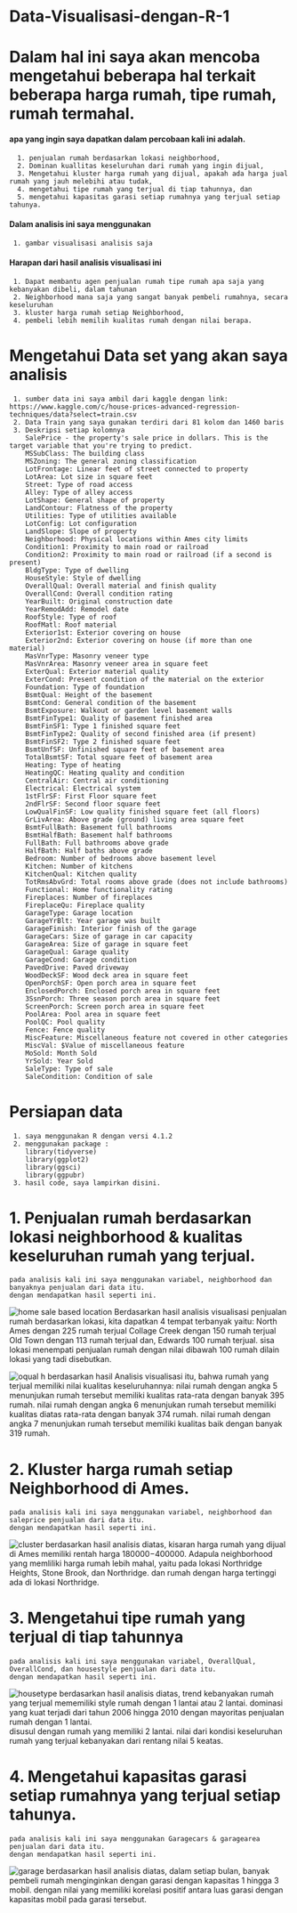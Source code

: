 # Data-Visualisasi-dengan-R-1

# Dalam hal ini saya akan mencoba mengetahui beberapa hal terkait beberapa harga rumah, tipe rumah, rumah termahal.

#### apa yang ingin saya dapatkan dalam percobaan kali ini adalah.
      1. penjualan rumah berdasarkan lokasi neighborhood,
      2. Dominan kuallitas keseluruhan dari rumah yang ingin dijual,
      3. Mengetahui kluster harga rumah yang dijual, apakah ada harga jual rumah yang jauh melebihi atau tudak,
      4. mengetahui tipe rumah yang terjual di tiap tahunnya, dan
      5. mengetahui kapasitas garasi setiap rumahnya yang terjual setiap tahunya. 
      
#### Dalam analisis ini saya menggunakan
     1. gambar visualisasi analisis saja
     
#### Harapan dari hasil analisis visualisasi ini 
     1. Dapat membantu agen penjualan rumah tipe rumah apa saja yang kebanyakan dibeli, dalam tahunan
     2. Neighborhood mana saja yang sangat banyak pembeli rumahnya, secara keseluruhan
     3. kluster harga rumah setiap Neighborhood,
     4. pembeli lebih memilih kualitas rumah dengan nilai berapa.
     
# Mengetahui Data set yang akan saya analisis
#### 
     1. sumber data ini saya ambil dari kaggle dengan link: https://www.kaggle.com/c/house-prices-advanced-regression-techniques/data?select=train.csv
     2. Data Train yang saya gunakan terdiri dari 81 kolom dan 1460 baris
     3. Deskripsi setiap kolomnya
        SalePrice - the property's sale price in dollars. This is the target variable that you're trying to predict.
        MSSubClass: The building class
        MSZoning: The general zoning classification
        LotFrontage: Linear feet of street connected to property
        LotArea: Lot size in square feet
        Street: Type of road access
        Alley: Type of alley access
        LotShape: General shape of property
        LandContour: Flatness of the property
        Utilities: Type of utilities available
        LotConfig: Lot configuration
        LandSlope: Slope of property
        Neighborhood: Physical locations within Ames city limits
        Condition1: Proximity to main road or railroad
        Condition2: Proximity to main road or railroad (if a second is present)
        BldgType: Type of dwelling
        HouseStyle: Style of dwelling
        OverallQual: Overall material and finish quality
        OverallCond: Overall condition rating
        YearBuilt: Original construction date
        YearRemodAdd: Remodel date
        RoofStyle: Type of roof
        RoofMatl: Roof material
        Exterior1st: Exterior covering on house
        Exterior2nd: Exterior covering on house (if more than one material)
        MasVnrType: Masonry veneer type
        MasVnrArea: Masonry veneer area in square feet
        ExterQual: Exterior material quality
        ExterCond: Present condition of the material on the exterior
        Foundation: Type of foundation
        BsmtQual: Height of the basement
        BsmtCond: General condition of the basement
        BsmtExposure: Walkout or garden level basement walls
        BsmtFinType1: Quality of basement finished area
        BsmtFinSF1: Type 1 finished square feet
        BsmtFinType2: Quality of second finished area (if present)
        BsmtFinSF2: Type 2 finished square feet
        BsmtUnfSF: Unfinished square feet of basement area
        TotalBsmtSF: Total square feet of basement area
        Heating: Type of heating
        HeatingQC: Heating quality and condition
        CentralAir: Central air conditioning
        Electrical: Electrical system
        1stFlrSF: First Floor square feet
        2ndFlrSF: Second floor square feet
        LowQualFinSF: Low quality finished square feet (all floors)
        GrLivArea: Above grade (ground) living area square feet
        BsmtFullBath: Basement full bathrooms
        BsmtHalfBath: Basement half bathrooms
        FullBath: Full bathrooms above grade
        HalfBath: Half baths above grade
        Bedroom: Number of bedrooms above basement level
        Kitchen: Number of kitchens
        KitchenQual: Kitchen quality
        TotRmsAbvGrd: Total rooms above grade (does not include bathrooms)
        Functional: Home functionality rating
        Fireplaces: Number of fireplaces
        FireplaceQu: Fireplace quality
        GarageType: Garage location
        GarageYrBlt: Year garage was built
        GarageFinish: Interior finish of the garage
        GarageCars: Size of garage in car capacity
        GarageArea: Size of garage in square feet
        GarageQual: Garage quality
        GarageCond: Garage condition
        PavedDrive: Paved driveway
        WoodDeckSF: Wood deck area in square feet
        OpenPorchSF: Open porch area in square feet
        EnclosedPorch: Enclosed porch area in square feet
        3SsnPorch: Three season porch area in square feet
        ScreenPorch: Screen porch area in square feet
        PoolArea: Pool area in square feet
        PoolQC: Pool quality
        Fence: Fence quality
        MiscFeature: Miscellaneous feature not covered in other categories
        MiscVal: $Value of miscellaneous feature
        MoSold: Month Sold
        YrSold: Year Sold
        SaleType: Type of sale
        SaleCondition: Condition of sale
        

# Persiapan data
####
     1. saya menggunakan R dengan versi 4.1.2
     2. menggunakan package : 
        library(tidyverse)
        library(ggplot2)
        library(ggsci)
        library(ggpubr)
     3. hasil code, saya lampirkan disini. 
     
#  1. Penjualan rumah berdasarkan lokasi neighborhood & kualitas keseluruhan rumah yang terjual. 
#### 
    pada analisis kali ini saya menggunakan variabel, neighborhood dan banyaknya penjualan dari data itu. 
    dengan mendapatkan hasil seperti ini.

![home sale based location](https://user-images.githubusercontent.com/92445676/155240351-9947a73d-9ed9-446f-944c-a017a5197655.png)
    Berdasarkan hasil analisis visualisasi penjualan rumah berdasarkan lokasi, kita dapatkan 4 tempat terbanyak yaitu:
    North Ames dengan 225 rumah terjual
    Collage Creek dengan 150 rumah terjual
    Old Town dengan 113 rumah terjual
    dan, Edwards 100 rumah terjual.
    sisa lokasi menempati penjualan rumah dengan nilai dibawah 100 rumah dilain lokasi yang tadi disebutkan. 

![oqual h](https://user-images.githubusercontent.com/92445676/155240876-ea0d7505-e357-4ac4-993d-41180b54b1ec.png)
    berdasarkan hasil Analisis visualisasi itu, bahwa rumah yang terjual memiliki nilai kualitas keseluruhannya:
    nilai rumah dengan angka 5 menunjukan rumah tersebut memiliki kualitas rata-rata dengan banyak 395 rumah.
    nilai rumah dengan angka 6 menunjukan rumah tersebut memiliki kualitas diatas rata-rata dengan banyak 374 rumah. 
    nilai rumah dengan angka 7 menunjukan rumah tersebut memiliki kualitas baik dengan banyak 319 rumah. 
    
 #  2. Kluster harga rumah setiap Neighborhood di Ames. 
#### 
    pada analisis kali ini saya menggunakan variabel, neighborhood dan saleprice penjualan dari data itu. 
    dengan mendapatkan hasil seperti ini.
![cluster](https://user-images.githubusercontent.com/92445676/155241938-04921dc6-1f53-464d-af51-6a709a115d3e.png)
    berdasarkan hasil analisis diatas, kisaran harga rumah yang dijual di Ames memiliki rentah harga $180000-$400000. 
    Adapula neighborhood yang memliliki harga rumah lebih mahal, yaitu pada lokasi Northridge Heights, Stone Brook, dan Northridge.
    dan rumah dengan harga tertinggi ada di lokasi Northridge.
    
#  3. Mengetahui tipe rumah yang terjual di tiap tahunnya 
#### 
    pada analisis kali ini saya menggunakan variabel, OverallQual, OverallCond, dan housestyle penjualan dari data itu. 
    dengan mendapatkan hasil seperti ini.
![housetype](https://user-images.githubusercontent.com/92445676/155243430-d67d55ca-2128-4104-a845-caff182f58ce.png)
    berdasarkan hasil analisis diatas, trend kebanyakan rumah yang terjual mememiliki style rumah dengan 1 lantai atau 2 lantai. 
    dominasi yang kuat terjadi dari tahun 2006 hingga 2010 dengan mayoritas penjualan rumah dengan 1 lantai.  
    disusul dengan rumah yang memiliki 2 lantai. 
    nilai dari kondisi keseluruhan rumah yang terjual kebanyakan dari rentang nilai 5 keatas. 

#  4. Mengetahui kapasitas garasi setiap rumahnya yang terjual setiap tahunya. 
#### 
    pada analisis kali ini saya menggunakan Garagecars & garagearea penjualan dari data itu. 
    dengan mendapatkan hasil seperti ini.
![garage](https://user-images.githubusercontent.com/92445676/155243572-0a5f1cf3-cd24-49eb-9882-1974f5a392c2.png)
    berdasarkan hasil analisis diatas, dalam setiap bulan, banyak pembeli rumah menginginkan dengan garasi dengan kapasitas 1 hingga 3 mobil. dengan nilai yang memiliki korelasi positif antara luas garasi dengan kapasitas mobil pada garasi tersebut. 





      
